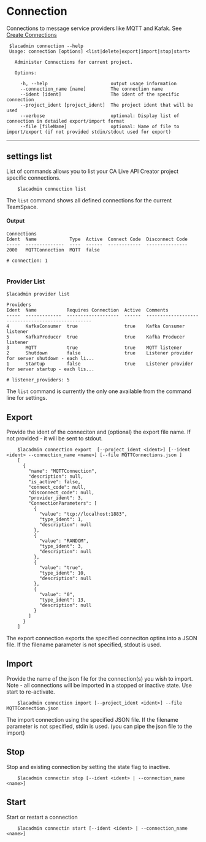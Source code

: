 # Connection
Connections to message service providers like MQTT and Kafak.
See [Create Connections](https://docops.ca.com/ca-live-api-creator/5-0/en/creating-listeners/create-connections)
```
 $lacadmin connection --help
 Usage: connection [options] <list|delete|export|import|stop|start>
 
   Administer Connections for current project.
 
   Options:
 
     -h, --help                       output usage information
     --connection_name [name]         The connection name
     --ident [ident]                  The ident of the specific connection
     --project_ident [project_ident]  The project ident that will be used
     --verbose                        optional: Display list of connection in detailed export/import format
     --file [fileName]                optional: Name of file to import/export (if not provided stdin/stdout used for export)
```


***
## settings list
List of commands allows you to list your CA Live API Creator project specific connections. 

```
    $lacadmin connection list
```

The `list` command shows all defined connections for the current TeamSpace.

#### Output
```
Connections                                                                                                                                                                            
Ident  Name            Type  Active  Connect Code  Disconnect Code
-----  --------------  ----  ------  ------------  ---------------
2000   MQTTConnection  MQTT  false                                

# connection: 1     
                                                                               
```
### Provider List
```$xslt
$lacadmin provider list

Providers                                                                                                                                                                              
Ident  Name           Requires Connection  Active  Comments                                          
-----  -------------  -------------------  ------  --------------------------------------------------
4      KafkaConsumer  true                 true    Kafka Consumer listener                           
5      KafkaProducer  true                 true    Kafka Producer listener                           
3      MQTT           true                 true    MQTT listener                                     
2      Shutdown       false                true    Listener provider for server shutdown - each li...
1      Startup        false                true    Listener provider for server startup - each lis...

# listener_providers: 5                                                                
```

The `list` command is currently the only one available from the command line for
settings. 

## Export
Provide the ident of the conneciton and (optional) the export file name. If not provided - it will be sent to stdout.
```
    $lacadmin connection export  [--project_ident <ident>] [--ident <ident> --connection_name <name>] [--file MQTTConnections.json ]
    [
      {
        "name": "MQTTConnection",
        "description": null,
        "is_active": false,
        "connect_code": null,
        "disconnect_code": null,
        "provider_ident": 3,
        "ConnectionParameters": [
          {
            "value": "tcp://localhost:1883",
            "type_ident": 1,
            "description": null
          },
          {
            "value": "RANDOM",
            "type_ident": 3,
            "description": null
          },
          {
            "value": "true",
            "type_ident": 10,
            "description": null
          },
          {
            "value": "0",
            "type_ident": 13,
            "description": null
          }
        ]
      }
    ]

```
The export connection exports the specified conneciton optins into a JSON file. If the filename parameter is not specified, stdout is used.

## Import
Provide the name of the json file for the connection(s) you wish to import. Note - all connections will be imported in a stopped or inactive state.  Use start to re-activate.
```
    $lacadmin connection import [--project_ident <ident>] --file MQTTConnection.json
```
The import connection using the specified JSON file. If the filename parameter is not specified, stdin is used. (you can pipe the json file to the import)

## Stop
Stop and existing connection by setting the state flag to inactive.
```$xslt
    $lacadmin connectin stop [--ident <ident> | --connection_name <name>]

```
## Start
Start or restart a connection
```$xslt
    $lacadmin connectin start [--ident <ident> | --connection_name <name>]
```
